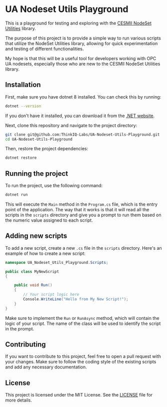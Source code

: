 # UA Nodeset Utils Playground
This is a playground for testing and exploring with the [CESMII NodeSet Utilities](https://github.com/cesmii/CESMII-NodeSet-Utilities) library.

The purpose of this project is to provide a simple way to run various scripts that utilize the NodeSet Utilities library, allowing for quick experimentation and testing of different functionalities.

My hope is that this will be a useful tool for developers working with OPC UA nodesets, especially those who are new to the CESMII NodeSet Utilities library.

## Installation
First, make sure you have dotnet 8 installed. You can check this by running:
```bash
dotnet --version
```
If you don't have it installed, you can download it from the [.NET website](https://dotnet.microsoft.com/download).

Next, clone this repository and navigate to the project directory:
```bash
git clone git@github.com:ThinkIQ-Labs/UA-Nodeset-Utils-Playground.git 
cd UA-Nodeset-Utils-Playground
```

Then, restore the project dependencies:
```bash
dotnet restore
```

## Running the project
To run the project, use the following command:
```bash
dotnet run
```
This will execute the `Main` method in the `Program.cs` file, which is the entry point of the application.
The way that it works is that it will read all the scripts in the `scripts` directory and give you a prompt to run them
based on the numeric value assigned to each script.

## Adding new scripts
To add a new script, create a new `.cs` file in the `scripts` directory. Here's an example of how to create a new script:
```csharp
namespace UA_Nodeset_Utils_Playground.Scripts;

public class MyNewScript
{

    public void Run()
    {
        // Your script logic here
        Console.WriteLine("Hello from My New Script!");
    }
}
```
Make sure to implement the `Run` or `RunAsync` method, which will contain the logic of your script. The name of the class will be used to identify the script in the prompt.

## Contributing
If you want to contribute to this project, feel free to open a pull request with your changes. Make sure to follow the coding style of the existing scripts and add any necessary documentation.

## License
This project is licensed under the MIT License. See the [LICENSE](LICENSE) file for more details.
